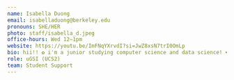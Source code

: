 ```yaml
---
name: Isabella Duong
email: isabelladuong@berkeley.edu
pronouns: SHE/HER
photo: staff/isabella_d.jpeg
office-hours: Wed 12–1pm
website: https://youtu.be/ImFNqYXrvdI?si=JwZ8xsN7trI0OmLp
bio: hii!! ✿ i'm a junior studying computer science and data science! ❤︎ super excited for a data gr8 semester with all of you!! ( ˶ˆᗜˆ˵ )
role: uGSI (UCS2)
team: Student Support
---
```

